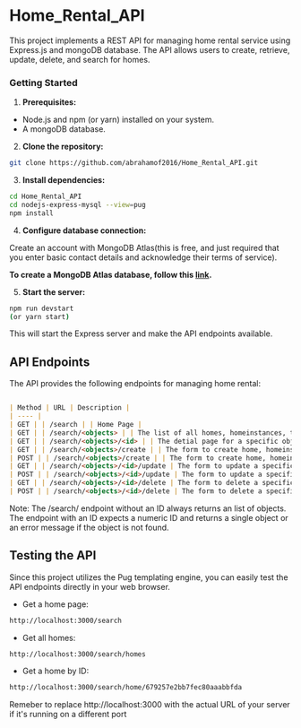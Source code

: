 # Home_Rental_API

This project implements a REST API for managing home rental service using Express.js and mongoDB database. The API allows users to create, retrieve, update, delete, and search for homes.

### Getting Started

1.  **Prerequisites:**

* Node.js and npm (or yarn) installed on your system.
* A mongoDB database.

2. **Clone the repository:**

```bash
git clone https://github.com/abrahamof2016/Home_Rental_API.git
```
3. **Install dependencies:**

``` bash
cd Home_Rental_API
cd nodejs-express-mysql --view=pug
npm install
```

4. **Configure database connection:**

Create an account with MongoDB Atlas(this is free, and just required that you enter basic contact details and acknowledge their terms of service).

**To create a MongoDB Atlas database, follow this [link](https://developer.mozilla.org/en-US/docs/Learn_web_development/Extensions/Server-side/Express_Nodejs/mongoose#setting_up_the_mongodb_database).**

5. **Start the server:**

``` bash
npm run devstart
(or yarn start)
```

This will start the Express server and make the API endpoints available.

## API Endpoints

The API provides the following endpoints for managing home rental:

```Markdown

| Method | URL | Description |
| ---- |
| GET | | /search | | Home Page |
| GET | | /search/<objects> | | The list of all homes, homeinstances, types and owners(e.g /search/homes, /search/types/, etc) |
| GET | | /search/<objects>/<id> | | The detial page for a specific object(e.g /search/homes/<id>), etc |
| GET | | /search/<objects>/create | | The form to create home, homeinstance, type, or owner with the given _id field value. (e.g /search/home/create). |
| POST | | /search/<objects>/create | | The form to create home, homeinstance, type, or owner with the given _id field value. (e.g /search/home/create). |
| GET | | /search/<objects>/<id>/update | The form to update a specific home, homeinstance, type, or owner with the given _d field value. (e.g. /search/home/<id>/update). |
| POST | | /search/<objects>/<id>/update | The form to update a specific home, homeinstance, type, or owner with the given _d field value. (e.g. /search/home/<id>/update). |
| GET | | /search/<objects>/<id>/delete | The form to delete a specific home, homeinstance, type, or owner with the given _d field value. (e.g. /search/home/<id>/delete). |
| POST | | /search/<objects>/<id>/delete | The form to delete a specific home, homeinstance, type, or owner with the given _d field value. (e.g. /search/home/<id>/delete). |
```

Note: The /search/<objects> endpoint without an ID always returns an list of objects. The endpoint with an ID expects a numeric ID and returns a single object or an error message if the object is not found.

## Testing the API

Since this project utilizes the Pug templating engine, you can easily test the API endpoints directly in your web browser.

* Get a home page:

``` bash
http://localhost:3000/search
```

* Get all homes:

``` bash
http://localhost:3000/search/homes
```

* Get a home by ID:

``` bash
http://localhost:3000/search/home/679257e2bb7fec80aaabbfda
```

Remeber to replace http://localhost:3000 with the actual URL of your server if it's running on a different port

